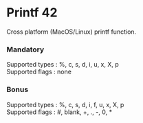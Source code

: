 # Printf 42

Cross platform (MacOS/Linux) printf function.

### Mandatory
Supported types : %, c, s, d, i, u, x, X, p <br/>
Supported flags : none

### Bonus
Supported types : %, c, s, d, i, f, u, x, X, p <br/>
Supported flags : #, blank, +, ., -, 0, *

<!-- ⚠️ Float/double numbers `%f` are supported, however the result may not be 100% accurate due to floating point approximation after 15 floating digits. The result is still as precise as the original `printf` function. -->
